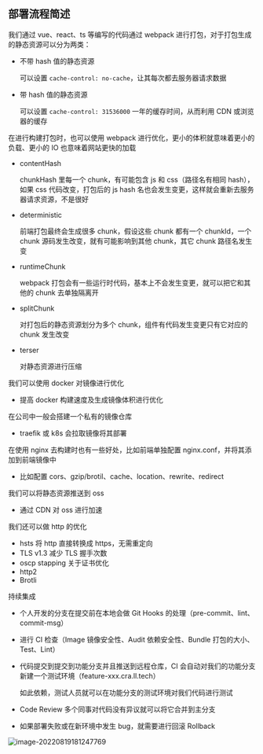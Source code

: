 ## 部署流程简述

我们通过 vue、react、ts 等编写的代码通过 webpack 进行打包，对于打包生成的静态资源可以分为两类：

- 不带 hash 值的静态资源

  可以设置 `cache-control: no-cache`，让其每次都去服务器请求数据

- 带 hash 值的静态资源

  可以设置 `cache-control: 31536000` 一年的缓存时间，从而利用 CDN 或浏览器的缓存

在进行构建打包时，也可以使用 webpack 进行优化，更小的体积就意味着更小的负载、更小的 IO 也意味着网站更快的加载

- contentHash

  chunkHash 里每一个 chunk，有可能包含 js 和 css（路径名有相同 hash），如果 css 代码改变，打包后的 js hash 名也会发生变更，这样就会重新去服务器请求资源，不是很好

- deterministic

  前端打包最终会生成很多 chunk，假设这些 chunk 都有一个 chunkId，一个 chunk 源码发生改变，就有可能影响到其他 chunk，其它 chunk 路径名发生变

- runtimeChunk

  webpack 打包会有一些运行时代码，基本上不会发生变更，就可以把它和其他的 chunk 去单独隔离开

- splitChunk

  对打包后的静态资源划分为多个 chunk，组件有代码发生变更只有它对应的 chunk 发生改变

- terser

  对静态资源进行压缩

我们可以使用 docker 对镜像进行优化

- 提高 docker 构建速度及生成镜像体积进行优化

在公司中一般会搭建一个私有的镜像仓库

- traefik 或 k8s 会拉取镜像将其部署

在使用 nginx 去构建时也有一些好处，比如前端单独配置 nginx.conf，并将其添加到前端镜像中

- 比如配置 cors、gzip/brotil、cache、location、rewrite、redirect

我们可以将静态资源推送到 oss

- 通过 CDN 对 oss 进行加速

我们还可以做 http 的优化

- hsts 将 http 直接转换成 https，无需重定向
- TLS v1.3 减少 TLS 握手次数
- oscp stapping 关于证书优化
- http2
- Brotli

持续集成

- 个人开发的分支在提交前在本地会做 Git Hooks 的处理（pre-commit、lint、commit-msg）

- 进行 CI 检查（Image 镜像安全性、Audit 依赖安全性、Bundle 打包的大小、Test、Lint）

- 代码提交到提交到功能分支并且推送到远程仓库，CI 会自动对我们的功能分支新建一个测试环境（feature-xxx.cra.ll.tech）

  如此依赖，测试人员就可以在功能分支的测试环境对我们代码进行测试

- Code Review 多个同事对代码没有异议就可以将它合并到主分支

- 如果部署失败或在新环境中发生 bug，就需要进行回滚 Rollback

![image-20220819181247769](E:\learn\lagouBigFront\md\Docker\img\image-20220819181247769.png)